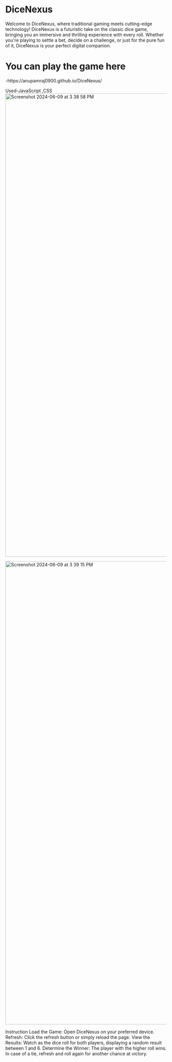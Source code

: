 # DiceNexus
Welcome to DiceNexus, where traditional gaming meets cutting-edge technology! DiceNexus is a futuristic take on the classic dice game, bringing you an immersive and thrilling experience with every roll. Whether you're playing to settle a bet, decide on a challenge, or just for the pure fun of it, DiceNexus is your perfect digital companion.
<h1>You can play the game here</h1>-https://anupamraj0900.github.io/DiceNexus/

Used-JavaScript ,CSS
<img width="1440" alt="Screenshot 2024-06-09 at 3 38 58 PM" src="https://github.com/anupamraj0900/DiceNexus.github.io/assets/70150362/39692c6f-539d-42da-9f4c-1df475acc1ef">

<img width="1440" alt="Screenshot 2024-06-09 at 3 39 15 PM" src="https://github.com/anupamraj0900/DiceNexus/assets/70150362/64f5ae8d-2a12-41e5-ae9a-60836f1e989c">

Instruction
Load the Game: Open DiceNexus on your preferred device.
Refresh: Click the refresh button or simply reload the page.
View the Results: Watch as the dice roll for both players, displaying a random result between 1 and 6.
Determine the Winner: The player with the higher roll wins. In case of a tie, refresh and roll again for another chance at victory.
